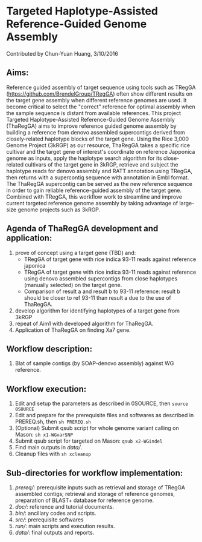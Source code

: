 # Targeted Haplotype-Assisted Reference-Guided Genome Assembly
Contributed by Chun-Yuan Huang, 3/10/2016

## Aims: 
Reference guided assembly of target sequence using tools such as TRegGA (https://github.com/BrendelGroup/TRegGA) often show different results on the target gene assembly when different reference genomes are used. It become critical to select the "correct" reference for optimal assembly when the sample sequence is distant from available references. This project Targeted Haplotype-Assisted Reference-Guided Genome Assembly (ThaRegGA) aims to improve reference guided genome assembly by building a reference from denovo assembled supercontigs derived from closely-related haplotype blocks of the target gene. Using the Rice 3,000 Genome Project (3kRGP) as our resource, ThaRegGA takes a specific rice cultivar and the target gene of interest's coordinate on reference Japponica genome as inputs, apply the haplotype search algorithm for its close-related cultivars of the target gene in 3kRGP, retrieve and subject the haplotype reads for denovo assembly and RATT annotation using TRegGA, then returns with a supercontig sequence with annotation in Embl format. The ThaRegGA supercontig can be served as the new reference sequence in order to gain reliable reference-guided assembly of the target gene. Combined with TRegGA, this workflow work to streamline and improve current targeted reference genome assembly by taking advantage of large-size genome projects such as 3kRGP.  

## Agenda of ThaRegGA development and application:
1. prove of concept using a target gene (TBD) and:
    * TRegGA of target gene with rice indica 93-11 reads against reference japonica
    * TRegGA of target gene with rice indica 93-11 reads against reference using denovo assembled supercontigs from close haplotypes (manually selected) on the target gene.
    * Comparison of result a and result b to 93-11 reference: result b should be closer to ref 93-11 than result a due to the use of ThaRegGA.
2. develop algorithm for identifying haplotypes of a target gene from 3kRGP
3. repeat of Aim1 with developed algorithm for ThaRegGA.
4. Application of ThaRegGA on finding Xa7 gene.

## Workflow description:
1. Blat of sample contigs (by SOAP-denovo assembly) against WG reference.

## Workflow execution:
1. Edit and setup the parameters as described in 0SOURCE, then `source 0SOURCE`
2. Edit and prepare for the prerequisite files and softwares as described in PREREQ.sh, then `sh PREREQ.sh`
3. (Optional) Submit qsub script for whole genome variant calling on Mason: `sh x1-WGvarSNP`
4. Submit qsub script for targeted on Mason: `qsub x2-WGindel`
5. Find main outputs in *data/*.
6. Cleanup files with `sh xcleanup`

## Sub-directories for workflow implementation:
1. *prereq/*: prerequisite inputs such as retrieval and storage of TRegGA assembled contigs; retrieval and storage of reference genomes, preparation of BLAST+ database for reference genome.
2. *doc/*: reference and tutorial documents.
3. *bin/*: ancillary codes and scripts.
4. *src/*: prerequisite softwares
5. *run/*: main scripts and execution results.
6. *data/*: final outputs and reports.

